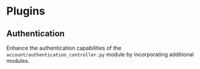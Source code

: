# Plugins

## Authentication

Enhance the authentication capabilities of the `account/authentication_controller.py` module by incorporating additional modules.
